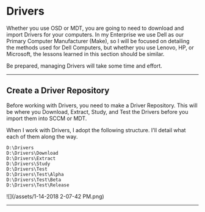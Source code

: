 # Drivers

Whether you use OSD or MDT, you are going to need to download and import Drivers for your computers.  In my Enterprise we use Dell as our Primary Computer Manufacturer \(Make\), so I will be focused on detailing the methods used for Dell Computers, but whether you use Lenovo, HP, or Microsoft, the lessons learned in this section should be similar.

Be prepared, managing Drivers will take some time and effort.

---

## Create a Driver Repository

Before working with Drivers, you need to make a Driver Repository.  This will be where you Download, Extract, Study, and Test the Drivers before you import them into SCCM or MDT.

When I work with Drivers, I adopt the following structure.  I'll detail what each of them along the way.

```
D:\Drivers
D:\Drivers\Download
D:\Drivers\Extract
D:\Drivers\Study
D:\Drivers\Test
D:\Drivers\Test\Alpha
D:\Drivers\Test\Beta
D:\Drivers\Test\Release
```

![](/assets/1-14-2018 2-07-42 PM.png)

---



